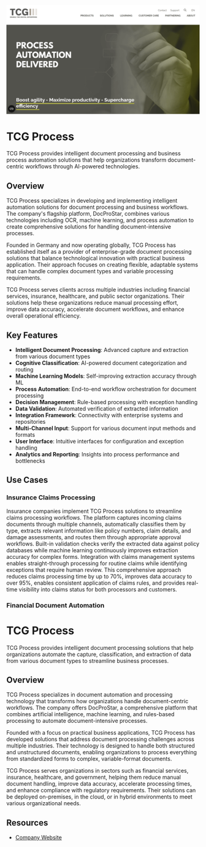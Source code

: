 ![TCG Process](assets\tcg-process.png)

# TCG Process

TCG Process provides intelligent document processing and business process automation solutions that help organizations transform document-centric workflows through AI-powered technologies.

## Overview

TCG Process specializes in developing and implementing intelligent automation solutions for document processing and business workflows. The company's flagship platform, DocProStar, combines various technologies including OCR, machine learning, and process automation to create comprehensive solutions for handling document-intensive processes.

Founded in Germany and now operating globally, TCG Process has established itself as a provider of enterprise-grade document processing solutions that balance technological innovation with practical business application. Their approach focuses on creating flexible, adaptable systems that can handle complex document types and variable processing requirements.

TCG Process serves clients across multiple industries including financial services, insurance, healthcare, and public sector organizations. Their solutions help these organizations reduce manual processing effort, improve data accuracy, accelerate document workflows, and enhance overall operational efficiency.

## Key Features

- **Intelligent Document Processing**: Advanced capture and extraction from various document types
- **Cognitive Classification**: AI-powered document categorization and routing
- **Machine Learning Models**: Self-improving extraction accuracy through ML
- **Process Automation**: End-to-end workflow orchestration for document processing
- **Decision Management**: Rule-based processing with exception handling
- **Data Validation**: Automated verification of extracted information
- **Integration Framework**: Connectivity with enterprise systems and repositories
- **Multi-Channel Input**: Support for various document input methods and formats
- **User Interface**: Intuitive interfaces for configuration and exception handling
- **Analytics and Reporting**: Insights into process performance and bottlenecks

## Use Cases

### Insurance Claims Processing

Insurance companies implement TCG Process solutions to streamline claims processing workflows. The platform captures incoming claims documents through multiple channels, automatically classifies them by type, extracts relevant information like policy numbers, claim details, and damage assessments, and routes them through appropriate approval workflows. Built-in validation checks verify the extracted data against policy databases while machine learning continuously improves extraction accuracy for complex forms. Integration with claims management systems enables straight-through processing for routine claims while identifying exceptions that require human review. This comprehensive approach reduces claims processing time by up to 70%, improves data accuracy to over 95%, enables consistent application of claims rules, and provides real-time visibility into claims status for both processors and customers.

### Financial Document Automation
# TCG Process

TCG Process provides intelligent document processing solutions that help organizations automate the capture, classification, and extraction of data from various document types to streamline business processes.

## Overview

TCG Process specializes in document automation and processing technology that transforms how organizations handle document-centric workflows. The company offers DocProStar, a comprehensive platform that combines artificial intelligence, machine learning, and rules-based processing to automate document-intensive processes.

Founded with a focus on practical business applications, TCG Process has developed solutions that address document processing challenges across multiple industries. Their technology is designed to handle both structured and unstructured documents, enabling organizations to process everything from standardized forms to complex, variable-format documents.

TCG Process serves organizations in sectors such as financial services, insurance, healthcare, and government, helping them reduce manual document handling, improve data accuracy, accelerate processing times, and enhance compliance with regulatory requirements. Their solutions can be deployed on-premises, in the cloud, or in hybrid environments to meet various organizational needs.

## Resources

- [Company Website](https://www.tcgprocess.com/)
